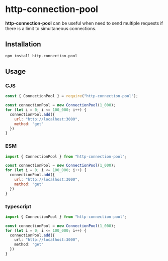 # http-connection-pool
**http-connection-pool** can be useful when need to send multiple requests if there is a limit to simultaneous connections.

## Installation
```bash
npm install http-connection-pool
```

## Usage
### CJS
```javascript
const { ConnectionPool } = require("http-connection-pool");

const connectionPool = new ConnectionPool(1_000);
for (let i = 0; i <= 100_000; i++) {
  connectionPool.add({
    url: "http://localhost:3000",
    method: "get"
  })
}
```

### ESM
```javascript
import { ConnectionPool } from "http-connection-pool";

const connectionPool = new ConnectionPool(1_000);
for (let i = 0; i <= 100_000; i++) {
  connectionPool.add({
    url: "http://localhost:3000",
    method: "get"
  })
}
```

### typescript
```typescript
import { ConnectionPool } from "http-connection-pool";

const connectionPool = new ConnectionPool(1_000);
for (let i = 0; i <= 100_000; i++) {
  connectionPool.add({
    url: "http://localhost:3000",
    method: "get"
  })
}
```